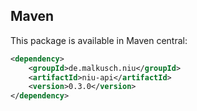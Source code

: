 ## Maven

This package is available in Maven central:
```xml
<dependency>
    <groupId>de.malkusch.niu</groupId>
    <artifactId>niu-api</artifactId>
    <version>0.3.0</version>
</dependency>
```
